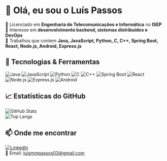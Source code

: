 # 👋 Olá, eu sou o Luís Passos

🔹 Licenciado em **Engenharia de Telecomunicações e Informática** no **ISEP**  
🔹 Interesse em **desenvolvimento backend, sistemas distribuídos e DevOps**  
🔹 Trabalhos que contem **Java, JavaScript, Python, C, C++, Spring Boot, React, Node.js, Android, Express.js**  

## 🚀 Tecnologias & Ferramentas  
![Java](https://img.shields.io/badge/Java-ED8B00?style=for-the-badge&logo=java&logoColor=white)
![JavaScript](https://img.shields.io/badge/JavaScript-F7DF1E?style=for-the-badge&logo=javascript&logoColor=black)
![Python](https://img.shields.io/badge/Python-3776AB?style=for-the-badge&logo=python&logoColor=white)
![C](https://img.shields.io/badge/C-00599C?style=for-the-badge&logo=c&logoColor=white)
![C++](https://img.shields.io/badge/C++-00599C?style=for-the-badge&logo=c%2B%2B&logoColor=white)
![Spring Boot](https://img.shields.io/badge/Spring%20Boot-6DB33F?style=for-the-badge&logo=springboot&logoColor=white)
![React](https://img.shields.io/badge/React-61DAFB?style=for-the-badge&logo=react&logoColor=white)
![Node.js](https://img.shields.io/badge/Node.js-43853D?style=for-the-badge&logo=node.js&logoColor=white)
![Express.js](https://img.shields.io/badge/Express.js-000000?style=for-the-badge&logo=express&logoColor=white)
![Android](https://img.shields.io/badge/Android-3DDC84?style=for-the-badge&logo=android&logoColor=white)

## 📈 Estatísticas do GitHub  
![GitHub Stats](https://github-readme-stats.vercel.app/api?username=luispassos10&show_icons=true&theme=radical)  
![Top Langs](https://github-readme-stats.vercel.app/api/top-langs/?username=luispassos10&layout=compact&theme=radical)  

## 📫 Onde me encontrar  
[![LinkedIn](https://img.shields.io/badge/LinkedIn-0077B5?style=for-the-badge&logo=linkedin&logoColor=white)](https://www.linkedin.com/in/SEU-LINKEDIN/)  
📩 Email: luismmpassos03@gmail.com

